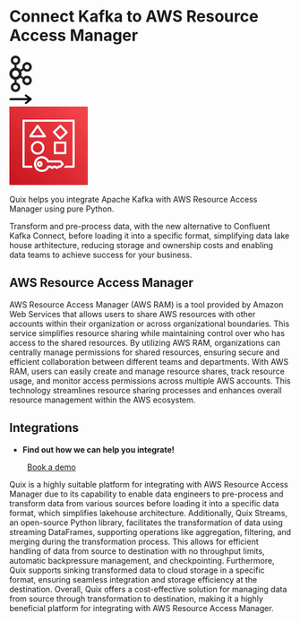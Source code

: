 # Connect Kafka to AWS Resource Access Manager

<div class="connect-images cards blog-grid-card" markdown>
<div>
<img src="../images/kafka_logo.png" width="40px" />
</div>
<div>
<img src="../images/arrow.svg" width="40px" />
</div>
<div>
<img src="./images/aws-resource-access-manager_1.jpg" />
</div>
</div>

Quix helps you integrate Apache Kafka with AWS Resource Access Manager using pure Python.

Transform and pre-process data, with the new alternative to Confluent Kafka Connect, before loading it into a specific format, simplifying data lake house arthitecture, reducing storage and ownership costs and enabling data teams to achieve success for your business.

## AWS Resource Access Manager

AWS Resource Access Manager (AWS RAM) is a tool provided by Amazon Web Services that allows users to share AWS resources with other accounts within their organization or across organizational boundaries. This service simplifies resource sharing while maintaining control over who has access to the shared resources. By utilizing AWS RAM, organizations can centrally manage permissions for shared resources, ensuring secure and efficient collaboration between different teams and departments. With AWS RAM, users can easily create and manage resource shares, track resource usage, and monitor access permissions across multiple AWS accounts. This technology streamlines resource sharing processes and enhances overall resource management within the AWS ecosystem.

## Integrations

<div class="grid cards" markdown>

- __Find out how we can help you integrate!__

    <a class="md-button md-button--primary" href="https://share.hsforms.com/1iW0TmZzKQMChk0lxd_tGiw4yjw2?__hstc=175542013.2303933fbd746c0ac86d9ccbe9bc9100.1728383268831.1729603416735.1729620918855.31&__hssc=175542013.1.1729620918855&__hsfp=2132701734" target="_blank" style="margin:.5rem;">Book a demo</a>

</div>


Quix is a highly suitable platform for integrating with AWS Resource Access Manager due to its capability to enable data engineers to pre-process and transform data from various sources before loading it into a specific data format, which simplifies lakehouse architecture. Additionally, Quix Streams, an open-source Python library, facilitates the transformation of data using streaming DataFrames, supporting operations like aggregation, filtering, and merging during the transformation process. This allows for efficient handling of data from source to destination with no throughput limits, automatic backpressure management, and checkpointing. Furthermore, Quix supports sinking transformed data to cloud storage in a specific format, ensuring seamless integration and storage efficiency at the destination. Overall, Quix offers a cost-effective solution for managing data from source through transformation to destination, making it a highly beneficial platform for integrating with AWS Resource Access Manager.


